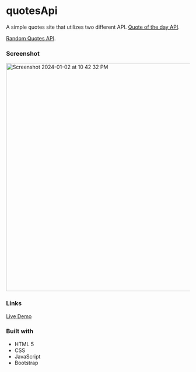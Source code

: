 # quotesApi

A simple quotes site that utilizes two different API.
[Quote of the day API]([https://www.frontendmentor.io/challenges/ecommerce-product-page-UPsZ9MJp6](https://rapidapi.com/ipworld/api/quotes-inspirational-quotes-motivational-quotes)https://rapidapi.com/ipworld/api/quotes-inspirational-quotes-motivational-quotes).

[Random Quotes API]([[https://www.frontendmentor.io/challenges/ecommerce-product-page-UPsZ9MJp6](https://rapidapi.com/ipworld/api/quotes-inspirational-quotes-motivational-quotes)https://rapidapi.com/ipworld/api/quotes-inspirational-quotes-motivational-quotes](https://rapidapi.com/salayahiaoui/api/quotes-api8)https://rapidapi.com/salayahiaoui/api/quotes-api8).


### Screenshot

<img width="623" alt="Screenshot 2024-01-02 at 10 42 32 PM" src="https://github.com/dekema9924/quotesApi/assets/143339000/1f9807ff-f1bb-491b-9bdb-a2f8e97700d7">

### Links
[Live Demo](https://dekema9924.github.io/quotesApi/)


### Built with

- HTML 5
- CSS 
- JavaScript
- Bootstrap


